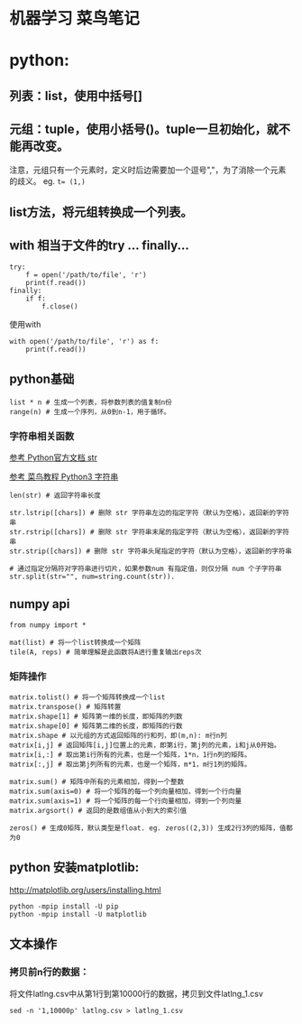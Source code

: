 # 机器学习 菜鸟笔记


# python:

## 列表：list，使用中括号[]
## 元组：tuple，使用小括号()。tuple一旦初始化，就不能再改变。
注意，元组只有一个元素时，定义时后边需要加一个逗号","，为了消除一个元素的歧义。
eg. `t= (1,)`

## list方法，将元组转换成一个列表。

## with 相当于文件的try ... finally...

```
try:
    f = open('/path/to/file', 'r')
    print(f.read())
finally:
    if f:
        f.close()
```

使用with

```
with open('/path/to/file', 'r') as f:
    print(f.read())
```

## python基础

```
list * n # 生成一个列表，将参数列表的值复制n份
range(n) # 生成一个序列，从0到n-1，用于循环。
```

### 字符串相关函数

[参考 Python官方文档 str](https://docs.python.org/3/library/stdtypes.html?#text-sequence-type-str)

[参考 菜鸟教程 Python3 字符串](http://www.runoob.com/python3/python3-string.html)

```
len(str) # 返回字符串长度

str.lstrip([chars]) # 删除 str 字符串左边的指定字符（默认为空格），返回新的字符串
str.rstrip([chars]) # 删除 str 字符串末尾的指定字符（默认为空格），返回新的字符串
str.strip([chars]) # 删除 str 字符串头尾指定的字符（默认为空格），返回新的字符串

# 通过指定分隔符对字符串进行切片，如果参数num 有指定值，则仅分隔 num 个子字符串
str.split(str="", num=string.count(str)).
```

## numpy api

`from numpy import *`

```
mat(list) # 将一个list转换成一个矩阵
tile(A, reps) # 简单理解是此函数将A进行重复输出reps次
```


### 矩阵操作

```
matrix.tolist() # 将一个矩阵转换成一个list
matrix.transpose() # 矩阵转置
matrix.shape[1] # 矩阵第一维的长度，即矩阵的列数
matrix.shape[0] # 矩阵第二维的长度，即矩阵的行数
matrix.shape # 以元组的方式返回矩阵的行和列，即(m,n): m行n列
matrix[i,j] # 返回矩阵[i,j]位置上的元素，即第i行，第j列的元素，i和j从0开始。
matrix[i,:] # 取出第i行所有的元素，也是一个矩阵，1*n，1行n列的矩阵。
matrix[:,j] # 取出第j列所有的元素，也是一个矩阵，m*1，m行1列的矩阵。

matrix.sum() # 矩阵中所有的元素相加，得到一个整数
matrix.sum(axis=0) # 将一个矩阵的每一个列向量相加，得到一个行向量
matrix.sum(axis=1) # 将一个矩阵的每一个行向量相加，得到一个列向量
matrix.argsort() # 返回的是数组值从小到大的索引值

zeros() # 生成0矩阵，默认类型是float. eg. zeros((2,3)) 生成2行3列的矩阵，值都为0
```

## python 安装matplotlib:
http://matplotlib.org/users/installing.html

```
python -mpip install -U pip
python -mpip install -U matplotlib
```


## 文本操作

### 拷贝前n行的数据：

将文件latlng.csv中从第1行到第10000行的数据，拷贝到文件latlng_1.csv

```
sed -n '1,10000p' latlng.csv > latlng_1.csv
```
